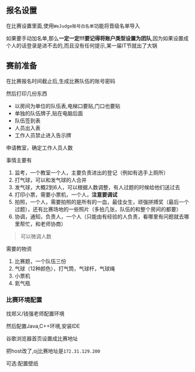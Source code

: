 ## 报名设置

在比赛设置里面,使用`WeJudge账号白名单`功能将晋级名单导入

如果要手动加名单,那么**一定一定!!!**要记得将**账户类型设置为团队**,因为如果设置成个人的话登录是进不去的,而且没有任何提示,某一届IT节就出了大锅

## 赛前准备

在比赛报名时间截止后,生成比赛队伍的账号密码

然后打印几份东西

- 以房间为单位的队伍表,电梯口要贴,门口也要贴
- 单独的队伍牌子,贴在电脑后面
- 队伍签到表
- 人员出入表
- 工作人员禁止进入告示牌

申请教室，确定工作人员人数

事情主要有
1. 监考，一个教室一个人，主要负责进出的登记（例如有选手上厕所）
2. 打气球，可以和发气球的人合并
3. 发气球，大概2到6人，可以根据人数调整，有人过题的时候给他们送过去
4. 打印小票，需要小票机，一个人，**注意要调试**
5. 拍照，一个人，需要拍照的是所有的一血，最佳女生，顽强拼搏奖（最后一个过题），还有比赛场地的一些照片（多拍几张，队伍的和整个房间的都要）
6. 协调，通知，负责人，一个人（只能由有经验的人负责，看哪里有问题就去哪里帮忙，和老师协商）

> 可以微调人数

需要的物资
1. 比赛题，一个队伍三份
2. 气球（12种颜色），打气筒，气球杆，气球绳
3. 小票机
4. 氦气瓶

### 比赛环境配置
找郑义/钱强老师配置环境

然后配置Java,C++环境,安装IDE

谷歌浏览器首页设置成比赛地址

把host改了,oj比赛地址是`172.31.129.200`

可选:配置壁纸